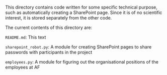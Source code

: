 This directory contains code written for some specific technical purpose, such as automatically creating a SharePoint page. Since it is of no scientific interest, it is stored separately from the other code.

The current contents of this directory are:

`README.md`: This text

`sharepoint_robot.py`: A module for creating SharePoint pages to share passwords with participants in the project

`employees.py`: A module for figuring out the organisational positions of the employees at AF
